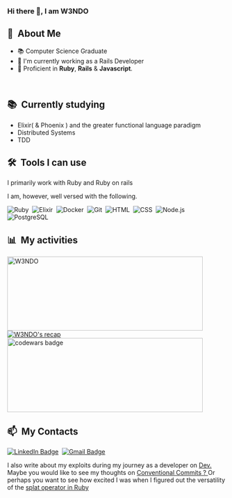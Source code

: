 ### Hi there 👋, I am W3NDO


<div>

  ## 🧭 &nbsp;About Me

  - 📚 Computer Science Graduate
  - 🔭 I'm currently working as a Rails Developer
  - 🌱  Proficient in **Ruby**, **Rails** & **Javascript**.


  <br>
  
</div>

<div>

  ## 📚 &nbsp;Currently studying

  - Elixir( & Phoenix ) and the greater functional language paradigm
  - Distributed Systems
  - TDD
  
</div>


<div>
  
  ## 🛠️ &nbsp;Tools I can use
  
  I primarily work with Ruby and Ruby on rails
  
  
  I am, however, well versed with the following.
  
  ![Ruby](https://img.shields.io/badge/-Ruby-033905?style=flat&logo=ruby)&nbsp;
  ![Elixir](https://img.shields.io/badge/-Elixir-033905?style=flat&logo=elixir)&nbsp;
  ![Docker](https://img.shields.io/badge/-Docker-033905?style=flat&logo=docker)&nbsp;
  ![Git](https://img.shields.io/badge/-Git-033905?style=flat&logo=git)&nbsp;
  ![HTML](https://img.shields.io/badge/-HTML-033905?style=flat&logo=HTML5)&nbsp;
  ![CSS](https://img.shields.io/badge/-CSS-033905?style=flat&logo=CSS3&logoColor=1572B6)&nbsp;
  ![Node.js](https://img.shields.io/badge/-Node.js-033905?style=flat&logo=node.js)&nbsp;
  ![PostgreSQL](https://img.shields.io/badge/-PostgreSQL-033905?style=flat&logo=postgresql)&nbsp;
  
</div>


<div>

  ## 📊 &nbsp;My activities
  <a href="https://github.com/W3NDO">
    <img width=450 height=170 align="center" alt="W3NDO" src="https://github-readme-stats.vercel.app/api?username=W3NDO&theme=dark&show_icons=true" />
  </a>
  <a href="https://github.com/W3NDO">
    <img align="center" alt="W3NDO's recap" src="https://github-readme-stats.vercel.app/api/top-langs/?username=W3NDO&theme=dark&layout=compact&bg_color=0D1117&hide_border=true&count_private=true" />
  </a>
  <a href="https://www.codewars.com/users/W3NDO" target="blank">
     <img width=450 height=170 align="center" alt="codewars badge" src="https://www.codewars.com/users/W3NDO/badges/large" />
  </a>
</div>

<div>

  ## 📫 &nbsp;My Contacts

  [![LinkedIn Badge](https://img.shields.io/badge/-LinkedIn-blue?style=flat-square&logo=Linkedin&logoColor=white&link=https://www.linkedin.com/in/patrick-wendo-bb0547171/)](https://www.linkedin.com/in/patrick-wendo-bb0547171/)&nbsp;
  [![Gmail Badge](https://img.shields.io/badge/-Gmail-red?style=flat-square&logo=Gmail&logoColor=white)](mailto:wendonyang+github@gmail.com)&nbsp;

</div>

<div>
 I also write about my exploits during my journey as a developer on <a href="https://dev.to/w3ndo" target="_blank"> Dev. </a> Maybe you would like to see my thoughts on <a href="https://dev.to/w3ndo/why-i-enjoy-conventional-commits-5d5d" target="blank"> Conventional Commits ? <a> Or perhaps you want to see how excited I was when I figured out the versatility of the <a href="https://dev.to/w3ndo/today-i-learned-about-the-splat-operator-in-ruby-376g" target="blank"> splat operator in Ruby </a>
</div>
  
 
